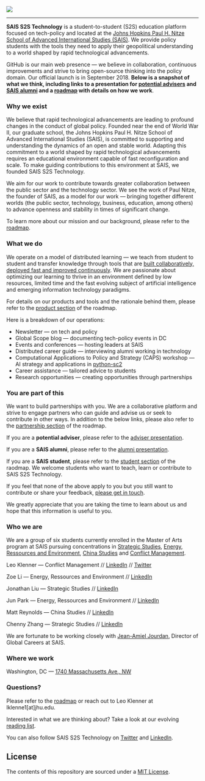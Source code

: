 
![](https://github.com/SAIS-S2S-Technology/Roadmap/blob/master/S2S_line.png)

---
**SAIS S2S Technology** is a student-to-student (S2S) education platform focused on tech-policy and located at the [Johns Hopkins Paul H. Nitze School of Advanced International Studies (SAIS)](https://www.sais-jhu.edu/). We provide policy students with the tools they need to apply their geopolitical understanding to a world shaped by rapid technological advancements. 

GitHub is our main web presence — we believe in collaboration, continuous improvements and strive to bring open-source thinking into the policy domain. Our official launch is in September 2018. **Below is a snapshot of what we think, including links to a presentation for [potential advisers](https://github.com/SAIS-S2S-Technology/Roadmap/blob/master/ADVISER_deck.pdf) and [SAIS alumni](https://github.com/SAIS-S2S-Technology/Roadmap/blob/master/ALUMNI_deck.pdf) and a [roadmap](https://github.com/SAIS-S2S-Technology/Roadmap/blob/master/Roadmap.md) with details on how we work**. 

### Why we exist

We believe that rapid technological advancements are leading to profound changes in the conduct of global policy. Founded near the end of World War II, our graduate school, the Johns Hopkins Paul H. Nitze School of Advanced International Studies (SAIS), is committed to supporting and understanding the dynamics of an open and stable world. Adapting this commitment to a world shaped by rapid technological advancements requires an educational environment capable of fast reconfiguration and scale. To make guiding contributions to this environment at SAIS, we founded SAIS S2S Technology.

We aim for our work to contribute towards greater collaboration between the public sector and the technology sector. We see the work of Paul Nitze, the founder of SAIS, as a model for our work — bringing together different worlds (the public sector, technology, business, education, among others) to advance openness and stability in times of significant change.

To learn more about our mission and our background, please refer to the [roadmap](https://github.com/SAIS-S2S-Technology/Roadmap/blob/master/Roadmap.md).

### What we do

We operate on a model of distributed learning — we teach from student to student and transfer knowledge through tools that are [built collaboratively, deployed fast and improved continuously](http://agilemanifesto.org/principles.html). We are passionate about optimizing our learning to thrive in an environment defined by low resources, limited time and the fast evolving subject of artificial intelligence and emerging information technology paradigms. 

For details on our products and tools and the rationale behind them, please refer to the [product section](https://github.com/SAIS-S2S-Technology/Roadmap/blob/master/Roadmap.md#our-products--our-tools) of the roadmap.  

Here is a breakdown of our operations:

* Newsletter — on tech and policy
* Global Scope blog — documenting tech-policy events in DC
* Events and conferences — hosting leaders at SAIS
* Distributed career guide — interviewing alumni working in technology
* Computational Applications to Policy and Strategy (CAPS) workshop — AI strategy and applications in [python-sc2](https://github.com/Dentosal/python-sc2)
* Career assistance — tailored advice to students
* Research opportunities — creating opportunities through partnerships


### You are part of this

We want to build partnerships with you. We are a collaborative platform and strive to engage partners who can guide and advise us or seek to contribute in other ways. In addition to the below links, please also refer to the [partnership section](https://github.com/SAIS-S2S-Technology/Roadmap/blob/master/Roadmap.md#why-we-seek-partnerships) of the roadmap.

If you are a **potential adviser**, please refer to the [adviser presentation](https://github.com/SAIS-S2S-Technology/Roadmap/blob/master/ADVISER_deck.pdf).

If you are a **SAIS alumni**, please refer to the [alumni presentation](https://github.com/SAIS-S2S-Technology/Roadmap/blob/master/ALUMNI_deck.pdf).

If you are a **SAIS student**, please refer to the [student section](https://github.com/SAIS-S2S-Technology/Roadmap/blob/master/Roadmap.md#for-sais-students-a-short-guide) of the raodmap. We welcome students who want to teach, learn or contribute to SAIS S2S Technology. 

If you feel that none of the above apply to you but you still want to contribute or share your feedback, [please get in touch](https://github.com/SAIS-S2S-Technology/Roadmap/blob/master/README.md#questions).

We greatly appreciate that you are taking the time to learn about us and hope that this information is useful to you. 

### Who we are

We are a group of six students currently enrolled in the Master of Arts program at SAIS pursuing concentrations in [Strategic Studies](https://www.sais-jhu.edu/content/strategic-studies#overview), [Energy, Ressources and Environment](http://www.sais-jhu.edu/content/energy-resources-and-environment#overview), [China Studies](https://www.sais-jhu.edu/content/china-studies#overview) and [Conflict Management](http://www.sais-jhu.edu/content/conflict-management). 

Leo Klenner — Conflict Management // [LinkedIn](https://www.linkedin.com/in/leo-klenner-08029a168/) // [Twitter](https://twitter.com/LeoKlenner)

Zoe Li — Energy, Ressources and Environment // [LinkedIn](https://www.linkedin.com/in/zoe-li-8029bab7/)

Jonathan Liu — Strategic Studies // [LinkedIn](https://www.linkedin.com/in/jonathan-liu-69087728/)

Jun Park — Energy, Ressources and Environment // [LinkedIn](https://www.linkedin.com/in/jiyunpark2018)

Matt Reynolds — China Studies // [LinkedIn](https://www.linkedin.com/in/matt-reynolds-a06a62126)

Chenny Zhang — Strategic Studies // [LinkedIn](https://www.linkedin.com/in/chennyzhang)

We are fortunate to be working closely with [Jean-Amiel Jourdan](https://www.linkedin.com/in/jeanamieljourdan), Director of Global Careers at SAIS. 



### Where we work

Washington, DC — [1740 Massachusetts Ave., NW](https://www.google.com/maps/place/1740+Massachusetts+Ave+NW,+Washington,+DC+20036/@38.90813,-77.0424677,17z/data=!3m1!4b1!4m5!3m4!1s0x89b7b7c73f5c1699:0xe6712ae3855d83b2!8m2!3d38.90813!4d-77.040279?hl=en)

### Questions?

Please refer to the [roadmap](https://github.com/SAIS-S2S-Technology/Roadmap/blob/master/Roadmap.md) or reach out to Leo Klenner at lklenne1[at]jhu.edu.

Interested in what we are thinking about? Take a look at our evolving [reading list](https://github.com/SAIS-S2S-Technology/Roadmap/blob/master/Reading%20list.md).

You can also follow SAIS S2S Technology on [Twitter](https://twitter.com/SAIStech) and [LinkedIn](https://www.linkedin.com/company/sais-s2s-technology/).

## License

The contents of this repository are sourced under a [MIT License](https://choosealicense.com/licenses/mit/).

